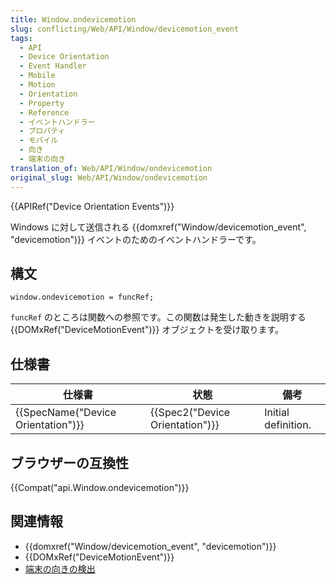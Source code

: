 ```yaml
---
title: Window.ondevicemotion
slug: conflicting/Web/API/Window/devicemotion_event
tags:
  - API
  - Device Orientation
  - Event Handler
  - Mobile
  - Motion
  - Orientation
  - Property
  - Reference
  - イベントハンドラー
  - プロパティ
  - モバイル
  - 向き
  - 端末の向き
translation_of: Web/API/Window/ondevicemotion
original_slug: Web/API/Window/ondevicemotion
---
```

{{APIRef("Device Orientation Events")}}

Windows に対して送信される {{domxref("Window/devicemotion_event", "devicemotion")}} イベントのためのイベントハンドラーです。

## 構文

```
window.ondevicemotion = funcRef;
```

`funcRef` のところは関数への参照です。この関数は発生した動きを説明する {{DOMxRef("DeviceMotionEvent")}} オブジェクトを受け取ります。

## 仕様書

| 仕様書                                       | 状態                                     | 備考                |
| -------------------------------------------- | ---------------------------------------- | ------------------- |
| {{SpecName("Device Orientation")}} | {{Spec2("Device Orientation")}} | Initial definition. |

## ブラウザーの互換性

{{Compat("api.Window.ondevicemotion")}}

## 関連情報

- {{domxref("Window/devicemotion_event", "devicemotion")}}
- {{DOMxRef("DeviceMotionEvent")}}
- [端末の向きの検出](/ja/docs/Web/API/Detecting_device_orientation)
